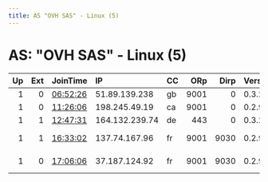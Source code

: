 ```yaml
---
title: AS "OVH SAS" - Linux (5)
---
```


# AS: "OVH SAS" - Linux (5)

|   Up |   Ext | JoinTime                                                                                            | IP             | CC   |   ORp |   Dirp | Version   | Contact                      | Nickname       |   eFamMembers |
|-----:|------:|:----------------------------------------------------------------------------------------------------|:---------------|:-----|------:|-------:|:----------|:-----------------------------|:---------------|--------------:|
|    1 |     0 | [06:52:26](https://metrics.torproject.org/rs.html#details/C937E5E5BC2ABAF72D6BBBA573282D2F89DD4EEE) | 51.89.139.238  | gb   |  9001 |      0 | 0.3.2.10  | aaa@bb.com                   | torinuxstealth |             1 |
|    1 |     0 | [11:26:06](https://metrics.torproject.org/rs.html#details/B74ED44167E854959E10F1F96BF6DCF59A773B82) | 198.245.49.19  | ca   |  9001 |      0 | 0.2.9.16  | None                         | Unnamed        |             1 |
|    1 |     1 | [12:47:31](https://metrics.torproject.org/rs.html#details/859C21B49596001FD5DD2F1309A88B7390F7EC39) | 164.132.239.74 | de   |   443 |      0 | 0.3.2.10  | abuse@torproject.org         | TorchNodeXDD   |             1 |
|    1 |     1 | [16:33:02](https://metrics.torproject.org/rs.html#details/063F5590308B09515C797CAF78338A83D2CBA04D) | 137.74.167.96  | fr   |  9001 |   9030 | 0.2.9.16  | abuse-dot-tor riseup-dot-    | freeBogatovJib |             1 |
|    1 |     0 | [17:06:06](https://metrics.torproject.org/rs.html#details/E61928E6D0F96467F05B371353EE24591D9DFE60) | 37.187.124.92  | fr   |  9001 |   9030 | 0.2.9.16  | whodafak &lt;wtf AT zoki dot | Macedonia      |             1 |
